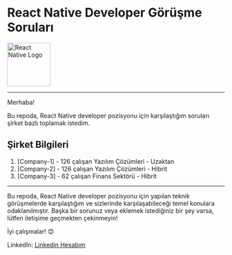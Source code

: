 # React Native Developer Görüşme Soruları

<img src="https://cdn1.iconfinder.com/data/icons/programing-development-8/24/react_logo-512.png" alt="React Native Logo" width="100">

---

Merhaba!

Bu repoda, React Native developer pozisyonu için karşılaştığım soruları şirket bazlı toplamak istedim.

## Şirket Bilgileri

1. [Company-1] - 126 çalışan Yazılım Çözümleri - Uzaktan
2. [Company-2] - 126 çalışan Yazılım Çözümleri - Hibrit
3. [Company-3] - 62 çalışan Finans Sektörü - Hibrit

---

Bu repoda, React Native developer pozisyonu için yapılan teknik görüşmelerde karşılaştığım ve sizlerinde karşılaşabileceği temel konulara odaklanılmıştır. Başka bir sorunuz veya eklemek istediğiniz bir şey varsa, lütfen iletişime geçmekten çekinmeyin!

İyi çalışmalar! 😊

LinkedIn: [Linkedin Hesabım](https://www.linkedin.com/in/salihgenc/)
